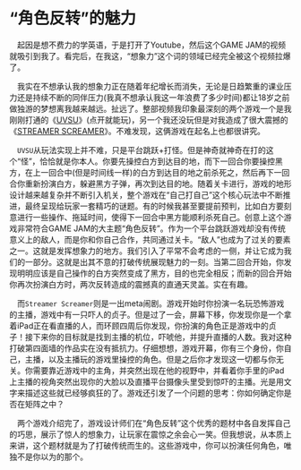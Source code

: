 # “角色反转”的魅力
&ensp;&ensp;起因是想不费力的学英语，于是打开了Youtube，然后这个GAME JAM的视频就吸引到我了。看完后，在我这，“想象力”这个词的领域已经完全被这个视频拉爆了。

&ensp;&ensp;我实在不想承认我的想象力正在随着年纪增长而消失，无论是日趋繁重的课业压力还是持续不断的同伴压力(我真不想承认我这一年浪费了多少时间)都让18岁之前做独游的梦想离我越来越远。扯远了。整部视频我印象最深刻的两个游戏一个是我刚刚打通的《[UVSU](https://dietzribi.itch.io/uvsu)》(点开就能玩)，另一个我还没玩但是对我造成了很大震撼的《[STREAMER SCREAMER](https://organzola.itch.io/streamer-screamer)》。不难发现，这俩游戏在起名上也都很讲究。

&ensp;&ensp;```UVSU```从玩法实现上并不难，只是平台跳跃+打怪。但是神奇就神奇在打的这个“怪”，恰恰就是你本人。你要先操控白方到达目的地，而下一回合你要操控黑方，在上一回合中(但是时间线一样)的白方到达目的地之前杀死之，然后再下一回合你重新扮演白方，躲避黑方子弹，再次到达目的地。随着关卡进行，游戏的地形设计越来越复杂并不断引入机关，整个游戏在“自己打自己”这个核心玩法中不断推进，最终呈现给玩家一套精巧的谜题。有的时候我甚至要提前预判，比如白方要刻意进行一些操作、拖延时间，使得下一回合中黑方能顺利杀死自己。创意上这个游戏非常符合GAME JAM的大主题“角色反转”。作为一个平台跳跃游戏却没有传统意义上的敌人，而是你和你自己合作，共同通过关卡。“敌人”也成为了过关的要素之一。这就是发挥想象力的地方。我们引入了平常不会考虑的一侧，并让它成为我们的一部分。这就是出其不意的打破传统展现魅力的一刻。当第二回合开始，你发现明明应该是自己操作的白方突然变成了黑方，目的也完全相反；而新的回合开始你再次扮演白方时，两次反转造成的震撼真的直通天灵盖。实在有趣。

&ensp;&ensp;而```Streamer Screamer```则是一出meta闹剧。游戏开始时你扮演一名玩恐怖游戏的主播，游戏中有一只吓人的贞子。但是过了一会，屏幕下移，你发现你是一个拿着iPad正在看直播的人，而环顾四周后你发现，你扮演的角色正是游戏中的贞子！接下来你的目标就是找到主播的机位，吓唬他，并提升直播的人数。我对这种打破第四面墙的作品实在没有抵抗力。仔细想想，游戏开幕，你有三个身份，你自己，主播，以及主播玩的游戏里操控的角色。但是之后你才发现这一切都与你无关。你需要靠近游戏中的主角，并突然出现在他的视野中，并看着你手里的iPad上主播的视角突然出现你的大脸以及直播平台摄像头里受到惊吓的主播。光是用文字来描述这些就已经够疯狂的了。游戏还引发了一个问题的思考：你如何确定你是否在矩阵之中？

&ensp;&ensp;两个游戏介绍完了，游戏设计师们在“角色反转”这个优秀的题材中各自发挥自己的巧思，展示了惊人的想象力，让玩家在震惊之余会心一笑。但我想说，从本质上来讲，这个题材就是为了打破传统而生的。这些游戏中，你可以扮演任何角色，唯独不是你以为的那个。
